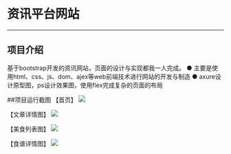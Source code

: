 # 资讯平台网站

---
## 项目介绍
基于bootstrap开发的资讯网站，页面的设计与实现都我一人完成。
● 主要是使用html、css、js、dom、ajex等web前端技术进行网站的开发与制造
● axure设计原型图，ps设计效果图，使用flex完成复杂的页面的布局

##项目运行截图
【首页】
![](http://image.kbiao.me/17-3-5/99855355-file_1488729429178_7377.jpg)

【文章详情图】
![](http://image.kbiao.me/17-3-6/83501456-file_1488729604281_10d7a.jpg)

【美食列表图】
![](http://image.kbiao.me/17-3-6/57731184-file_1488729707118_78f.jpg)

【食谱详情图】
![](http://image.kbiao.me/17-3-6/99923989-file_1488729871678_60d5.jpg)
